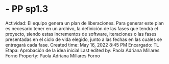 # - PP sp1.3

Actividad: El equipo genera un plan de liberaciones. Para generar este plan es necesario tener en un archivo, la definición de las fases que tendrá el proyecto, siendo estas incrementos de software, iteraciones o las fases presentadas en el ciclo de vida elegido, junto a las fechas en las cuales se entregará cada fase. 
Created time: May 16, 2022 8:45 PM
Encargado: TL
Etapa: Aprobación de la idea inicial
Last edited by: Paola Adriana Millares Forno
Property: Paola Adriana Millares Forno